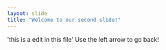 ```yaml
---
layout: slide
title: "Welcome to our second slide!"
---
```

'this is a edit in this file'
Use the left arrow to go back!
